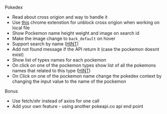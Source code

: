 Pokedex

* Read about cross origion and way to handle it
* Use [this](https://chrome.google.com/webstore/detail/cors-unblock/lfhmikememgdcahcdlaciloancbhjino?hl=en) chrome extenstion for unblock cross origion when working on local file 
* Show Pockemon name height weight and image on search id
* Make the image change to `back_default` on hover
* Support search by name ([HINT](https://pokeapi.co/docs/v2#pokemon))
* Add not found message if the API return it (case the pockemon doesnt exist)
* Show list of types names for each pockemon
* On click on one of the pockemon types show list of all the pokemons names that related to this type ([HINT](https://pokeapi.co/docs/v2#type:~:text=lines\)-,Type))
* On Click on one of the pockemon name change the pokedex context by changing the input value to the name of the pockemon

Bonus
* Use fetch/xhr instead of axios for one call
* Add your own feature - using another pokeapi.co api end point 